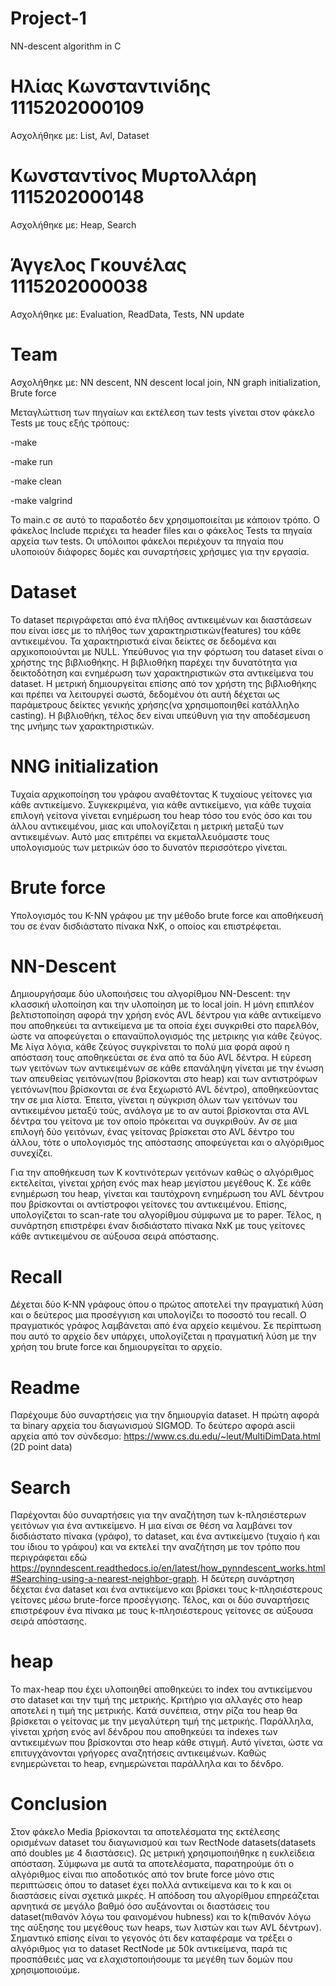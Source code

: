 # Project-1
NN-descent algorithm in C

# Ηλίας Κωνσταντινίδης 1115202000109
Ασχολήθηκε με: List, Avl, Dataset

# Κωνσταντίνος Μυρτολλάρη 1115202000148
Ασχολήθηκε με: Heap, Search

# Άγγελος Γκουνέλας 1115202000038
Ασχολήθηκε με: Evaluation, ReadData, Tests, NN update

# Team
Ασχολήθηκε με: NN descent, NN descent local join, NN graph initialization, Brute force


Μεταγλώττιση των πηγαίων και εκτέλεση των tests γίνεται στον φάκελο Tests με τους εξής τρόπους:

-make

-make run

-make clean

-make valgrind


Το main.c σε αυτό το παραδοτέο δεν χρησιμοποιείται με κάποιον τρόπο. Ο φάκελος Include περιέχει τα header files και ο φάκελος Tests τα πηγαία αρχεία των tests. Οι υπόλοιποι φάκελοι περιέχουν τα πηγαία που υλοποιούν διάφορες δομές και συναρτήσεις χρήσιμες για την εργασία.

# Dataset

Το dataset περιγράφεται από ένα πλήθος αντικειμένων και διαστάσεων που είναι ίσες με το πλήθος των χαρακτηριστικών(features) του κάθε αντικειμένου. Τα χαρακτηριστικά είναι δείκτες σε δεδομένα και αρχικοποιούνται με NULL. Υπεύθυνος για την φόρτωση του dataset είναι ο χρήστης της βιβλιοθήκης. Η βιβλιοθήκη παρέχει την δυνατότητα για δεικτοδότηση και ενημέρωση των χαρακτηριστικών στα αντικείμενα του dataset. Η μετρική δημιουργείται επίσης από τον χρήστη της βιβλιοθήκης και πρέπει να λειτουργεί  σωστά, δεδομένου ότι αυτή δέχεται ως παράμετρους δείκτες γενικής χρήσης(να χρησιμοποιηθεί κατάλληλο casting). Η βιβλιοθήκη, τέλος δεν είναι υπεύθυνη για την αποδέσμευση της μνήμης των χαρακτηριστικών. 

# NNG initialization

Τυχαία αρχικοποίηση του γράφου αναθέτοντας K τυχαίους γείτονες για κάθε αντικείμενο. Συγκεκριμένα, για κάθε αντικείμενο, για κάθε τυχαία επιλογή γείτονα γίνεται ενημέρωση του heap τόσο του ενός όσο και του άλλου αντικειμένου, μιας και υπολογίζεται η μετρική μεταξύ των αντικειμένων. Αυτό μας επιτρέπει να εκμεταλλευόμαστε τους υπολογισμούς των μετρικών όσο το δυνατόν περισσότερο γίνεται.

# Brute force

Υπολογισμός του K-NN γράφου με την μέθοδο brute force και αποθήκευσή του σε έναν δισδιάστατο πίνακα NxK, ο οποίος και επιστρέφεται.

# NN-Descent

Δημιουργήσαμε δύο υλοποιήσεις του αλγορίθμου NN-Descent: την κλασσική υλοποίηση και την υλοποίηση με το local join. Η μόνη επιπλέον βελτιστοποίηση αφορά την χρήση ενός AVL δέντρου για κάθε αντικείμενο που αποθηκεύει τα αντικείμενα με τα οποία έχει συγκριθεί στο παρελθόν, ώστε να αποφεύγεται ο επαναϋπολογισμός της μετρικης για κάθε ζεύγος. Με λίγα λόγια, κάθε ζεύγος συγκρίνεται το πολύ μια φορά αφού η απόσταση τους αποθηκεύεται σε ένα από τα δύο AVL δέντρα. Η εύρεση των γειτόνων των αντικειμένων σε κάθε επανάληψη γίνεται με την ένωση των απευθείας γειτόνων(που βρίσκονται στο heap) και των αντιστρόφων γειτόνων(που βρίσκονται σε ένα ξεχωριστό AVL δέντρο), αποθηκεύοντας την σε μια λίστα. Έπειτα, γίνεται η σύγκριση όλων των γειτόνων του αντικειμένου μεταξύ τούς, ανάλογα με το αν αυτοί βρίσκονται στα AVL δέντρα του γείτονα με τον οποίο πρόκειται να συγκριθούν. Αν σε μια επιλογή δύο γειτόνων, ένας γείτονας βρίσκεται στο AVL δέντρο του άλλου, τότε ο υπολογισμός της απόστασης αποφεύγεται και ο αλγόριθμος συνεχίζει.

Για την αποθήκευση των K κοντινότερων γειτόνων καθώς ο αλγόριθμος εκτελείται, γίνεται χρήση ενός max heap μεγίστου μεγέθους K. Σε κάθε ενημέρωση του heap, γίνεται και ταυτόχρονη ενημέρωση του AVL δέντρου που βρίσκονται οι αντίστροφοι γείτονες του αντικειμένου. Επίσης, υπολογίζεται το scan-rate του αλγορίθμου σύμφωνα με το paper. Τέλος, η συνάρτηση επιστρέφει έναν δισδιάστατο πίνακα NxK με τους γείτονες κάθε αντικειμένου σε αύξουσα σειρά απόστασης.

# Recall

Δέχεται δύο K-NN γράφους όπου ο πρώτος αποτελεί την πραγματική λύση και ο δεύτερος μια προσέγγιση και υπολογίζει το ποσοστό του recall. Ο πραγματικός γράφος λαμβάνεται από ένα αρχείο κειμένου. Σε περίπτωση που αυτό το αρχείο δεν υπάρχει, υπολογίζεται η πραγματική λύση με την χρήση του brute force και δημιουργείται το αρχείο.

# Readme

Παρέχουμε δύο συναρτήσεις για την δημιουργία dataset. Η πρώτη αφορά τα binary αρχεία του διαγωνισμού SIGMOD. Το δεύτερο αφορά ascii αρχεία από τον σύνδεσμο: https://www.cs.du.edu/~leut/MultiDimData.html (2D point data)

# Search

Παρέχονται δύο συναρτήσεις για την αναζήτηση των k-πλησιέστερων γειτόνων για ένα αντικείμενο. Η μια είναι σε θέση να λαμβάνει τον δισδιάστατο πίνακα (γράφο), το dataset, και ένα αντικείμενο (τυχαίο ή και του ίδιου το γράφου) και να εκτελεί την αναζήτηση με τον τρόπο που περιγράφεται εδώ https://pynndescent.readthedocs.io/en/latest/how_pynndescent_works.html#Searching-using-a-nearest-neighbor-graph. Η δεύτερη συνάρτηση δέχεται ένα dataset και ένα αντικείμενο και βρίσκει τους k-πλησιέστερους γείτονες μέσω brute-force προσέγγισης. Τέλος, και οι δύο συναρτήσεις επιστρέφουν ένα πίνακα με τους k-πλησιέστερους γείτονες σε αύξουσα σειρά απόστασης.


# heap 

Το max-heap που έχει υλοποιηθεί αποθηκεύει το index του αντικείμενου στο dataset και την τιμή της μετρικής. Κριτήριο για αλλαγές στο heap αποτελεί η τιμή της μετρικής. Κατά συνέπεια, στην ρίζα του heap θα βρίσκεται ο γείτονας με την μεγαλύτερη τιμή της μετρικής. Παράλληλα, γίνεται χρήση ενός avl δένδρου που αποθηκεύει τα indexes των αντικειμένων που βρίσκονται στο heap κάθε στιγμή. Αυτό γίνεται, ώστε να επιτυγχάνονται γρήγορες αναζητήσεις αντικειμένων. Καθώς ενημερώνεται το heap, ενημερώνεται παράλληλα και το δένδρο. 

# Conclusion 

Στον φάκελο Media βρίσκονται τα αποτελέσματα της εκτέλεσης ορισμένων dataset του διαγωνισμού και των RectNode datasets(datasets από doubles με 4 διαστάσεις). Ως μετρική χρησιμοποιήθηκε η ευκλείδεια απόσταση. Σύμφωνα με αυτά τα αποτελέσματα, παρατηρούμε ότι ο αλγόριθμος είναι πιο αποδοτικός από τον brute force μόνο στις περιπτώσεις όπου το dataset έχει πολλά αντικείμενα και το k και οι διαστάσεις είναι σχετικά μικρές. Η απόδοση του αλγορίθμου επηρεάζεται αρνητικά σε μεγάλο βαθμό όσο αυξάνονται οι διαστάσεις του dataset(πιθανόν λόγω του φαινομένου hubness) και το k(πιθανόν λόγω της αύξησης του μεγέθους των heaps, των λιστών και των AVL δέντρων). Σημαντικό επίσης είναι το γεγονός ότι δεν καταφέραμε να τρέξει ο αλγόριθμος για το dataset RectNode με 50k αντικείμενα, παρά τις προσπάθειές μας να ελαχιστοποιήσουμε τα μεγέθη των δομών που χρησιμοποιούμε.